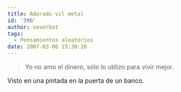 ```yaml
---
title: Adorado vil metal
id: '390'
author: neverbot
tags:
  - Pensamientos aleatorios
date: 2007-03-06 15:30:20
---
```


> Yo no amo el dinero, sólo lo utilizo para vivir mejor.

Visto en una pintada en la puerta de un banco.